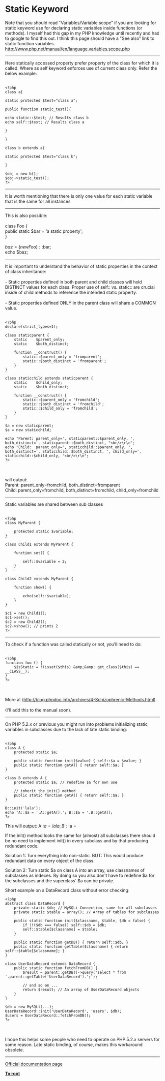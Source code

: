 # Static Keyword



Note that you should read "Variables/Variable scope" if you are looking for static keyword use for declaring static variables inside functions (or methods). I myself had this gap in my PHP knowledge until recently and had to google to find this out. I think this page should have a "See also" link to static function variables.<br>http://www.php.net/manual/en/language.variables.scope.php  

---

Here statically accessed property prefer property of the class for which it is called. Where as self keyword enforces use of current class only. Refer the below example:<br><br>

```
<?php
class a{

static protected $test="class a";

public function static_test(){

echo static::$test; // Results class b
echo self::$test; // Results class a

}

}

class b extends a{

static protected $test="class b";

}

$obj = new b();
$obj->static_test();
?>
```
  

---

It is worth mentioning that there is only one value for each static variable that is the same for all instances  

---

This is also possible:<br><br>class Foo {<br>  public static $bar = &apos;a static property&apos;;<br>}<br><br>$baz = (new Foo)::$bar;<br>echo $baz;  

---

It is important to understand the behavior of static properties in the context of class inheritance:<br><br>- Static properties defined in both parent and child classes will hold DISTINCT values for each class. Proper use of self:: vs. static:: are crucial inside of child methods to reference the intended static property.<br><br>- Static properties defined ONLY in the parent class will share a COMMON value.<br><br>

```
<?php
declare(strict_types=1);

class staticparent {
    static    $parent_only;
    static    $both_distinct;
    
    function __construct() {
        static::$parent_only = 'fromparent';
        static::$both_distinct = 'fromparent';
    }
}

class staticchild extends staticparent {
    static    $child_only;
    static    $both_distinct;
    
    function __construct() {
        static::$parent_only = 'fromchild';
        static::$both_distinct = 'fromchild';
        static::$child_only = 'fromchild';
    }
}

$a = new staticparent;
$a = new staticchild;

echo 'Parent: parent_only=', staticparent::$parent_only, ', both_distinct=', staticparent::$both_distinct, "<br/>\r\n";
echo 'Child:  parent_only=', staticchild::$parent_only, ', both_distinct=', staticchild::$both_distinct, ', child_only=', staticchild::$child_only, "<br/>\r\n";
?>
```
<br><br>will output:<br>Parent: parent_only=fromchild, both_distinct=fromparent<br>Child: parent_only=fromchild, both_distinct=fromchild, child_only=fromchild  

---

Static variables are shared between sub classes<br><br>

```
<?php
class MyParent {
    
    protected static $variable;
}

class Child1 extends MyParent {
    
    function set() {
        
        self::$variable = 2;
    }
}

class Child2 extends MyParent {
    
    function show() {
        
        echo(self::$variable);
    }
}

$c1 = new Child1();
$c1->set();
$c2 = new Child2();
$c2->show(); // prints 2
?>
```
  

---

To check if a function was called statically or not, you&apos;ll need to do:<br><br>

```
<?php
function foo () {
    $isStatic = !(isset($this) &amp;&amp; get_class($this) == __CLASS__);
}
?>
```
<br><br>More at (http://blog.phpdoc.info/archives/4-Schizophrenic-Methods.html). <br><br>(I&apos;ll add this to the manual soon).  

---

On PHP 5.2.x or previous you might run into problems initializing static variables in subclasses due to the lack of late static binding:<br><br>

```
<?php
class A {
    protected static $a;
    
    public static function init($value) { self::$a = $value; }
    public static function getA() { return self::$a; }
}

class B extends A {
    protected static $a; // redefine $a for own use
    
    // inherit the init() method
    public static function getA() { return self::$a; }
}

B::init('lala');
echo 'A::$a = '.A::getA().'; B::$a = '.B::getA();
?>
```


This will output:
A::$a = lala; B::$a = 

If the init() method looks the same for (almost) all subclasses there should be no need to implement init() in every subclass and by that producing redundant code.

Solution 1:
Turn everything into non-static. BUT: This would produce redundant data on every object of the class.

Solution 2:
Turn static $a on class A into an array, use classnames of subclasses as indeces. By doing so you also don't have to redefine $a for the subclasses and the superclass' $a can be private.

Short example on a DataRecord class without error checking:



```
<?php
abstract class DataRecord {
    private static $db; // MySQLi-Connection, same for all subclasses
    private static $table = array(); // Array of tables for subclasses
    
    public static function init($classname, $table, $db = false) {
        if (!($db === false)) self::$db = $db;
        self::$table[$classname] = $table;
    }
    
    public static function getDB() { return self::$db; }
    public static function getTable($classname) { return self::$table[$classname]; }
}

class UserDataRecord extends DataRecord {
    public static function fetchFromDB() {
        $result = parent::getDB()->query('select * from '.parent::getTable('UserDataRecord').';');
        
        // and so on ...
        return $result; // An array of UserDataRecord objects
    }
}

$db = new MySQLi(...);
UserDataRecord::init('UserDataRecord', 'users', $db);
$users = UserDataRecord::fetchFromDB();
?>
```
<br><br>I hope this helps some people who need to operate on PHP 5.2.x servers for some reason. Late static binding, of course, makes this workaround obsolete.  

---

[Official documentation page](https://www.php.net/manual/en/language.oop5.static.php)

**[To root](/README.md)**
